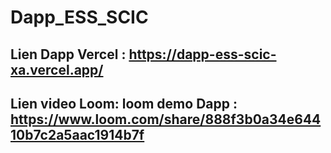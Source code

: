 # Dapp_ESS_SCIC


## Lien Dapp Vercel : https://dapp-ess-scic-xa.vercel.app/


## Lien video Loom: loom demo Dapp : https://www.loom.com/share/888f3b0a34e64410b7c2a5aac1914b7f
